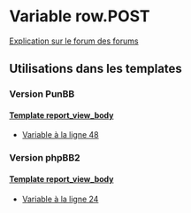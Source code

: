 # Variable row.POST
[Explication sur le forum des forums](http://forum.forumactif.com/t294113-listing-des-variables#row.POST)

## Utilisations dans les templates

### Version PunBB

#### [Template report_view_body](punbb/report_view_body.md)
* [Variable à la ligne 48](../punbb/report_view_body.tpl#L48)

### Version phpBB2

#### [Template report_view_body](subsilver/report_view_body.md)
* [Variable à la ligne 24](../subsilver/report_view_body.tpl#L24)